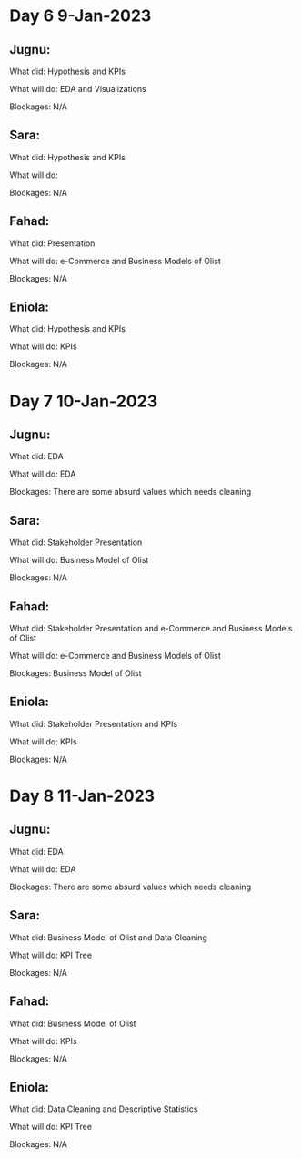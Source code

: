 # Day 6 9-Jan-2023 #

## Jugnu: ##
  What did: Hypothesis and KPIs
  
  What will do: EDA and Visualizations
  
  Blockages: N/A
  
## Sara: ##
  What did: Hypothesis and KPIs
  
  What will do: 
  
  Blockages: N/A
  
## Fahad: ##
  What did: Presentation
  
  What will do: e-Commerce and Business Models of Olist
  
  Blockages: N/A
  
## Eniola: ##
  What did: Hypothesis and KPIs
  
  What will do: KPIs
  
  Blockages: N/A

# Day 7 10-Jan-2023 #

## Jugnu: ##
  What did: EDA
  
  What will do: EDA
  
  Blockages: There are some absurd values which needs cleaning
  
## Sara: ##
  What did: Stakeholder Presentation
  
  What will do: Business Model of Olist
  
  Blockages: N/A
  
## Fahad: ##
  What did: Stakeholder Presentation and e-Commerce and Business Models of Olist
  
  What will do: e-Commerce and Business Models of Olist
  
  Blockages: Business Model of Olist 
  
## Eniola: ##
  What did: Stakeholder Presentation and KPIs
  
  What will do: KPIs
  
  Blockages: N/A
  
# Day 8 11-Jan-2023 #

## Jugnu: ##
  What did: EDA
  
  What will do: EDA
  
  Blockages: There are some absurd values which needs cleaning
  
## Sara: ##
  What did: Business Model of Olist and Data Cleaning
  
  What will do: KPI Tree
  
  Blockages: N/A
  
## Fahad: ##
  What did: Business Model of Olist
  
  What will do: KPIs
  
  Blockages: N/A
  
## Eniola: ##
  What did: Data Cleaning and Descriptive Statistics
  
  What will do: KPI Tree
  
  Blockages: N/A

